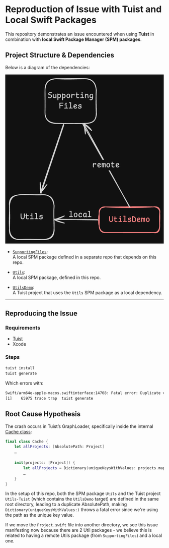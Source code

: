 # Reproduction of Issue with Tuist and Local Swift Packages

This repository demonstrates an issue encountered when using **Tuist** in combination with **local Swift Package Manager (SPM) packages**.

## Project Structure & Dependencies

Below is a diagram of the dependencies:

![Dependency Diagram](img/diagram.png)

- [`SupportingFiles`](https://github.com/fdiaz/Example-SupportingFiles/blob/8c4a8d2b79b9c8757ea7dee66c3d86c617e951e3/Package.swift):  
  A local SPM package defined in a separate repo that depends on this repo.

- [`Utils`](https://github.com/fdiaz/Example-Utils/blob/c8935af5f9586bfed8b55c6e125a57e11e5ab634/Package.swift):  
  A local SPM package, defined in this repo.

- [`UtilsDemo`](https://github.com/fdiaz/Example-Utils/blob/c8935af5f9586bfed8b55c6e125a57e11e5ab634/Project.swift):  
  A Tuist project that uses the `Utils` SPM package as a local dependency.

---

## Reproducing the Issue

### Requirements

- [Tuist](https://tuist.dev/)
- Xcode

### Steps

```sh
tuist install
tuist generate
```

Which errors with:

```sh
Swift/arm64e-apple-macos.swiftinterface:14708: Fatal error: Duplicate values for key: '/Users/fdiaz/Example-Utils'
[1]    65975 trace trap  tuist generate
```

## Root Cause Hypothesis

The crash occurs in Tuist’s GraphLoader, specifically inside the internal [Cache class](https://github.com/tuist/tuist/blob/e721bc33fa03cdff73ab98b0705930731c3aff8b/cli/Sources/TuistCore/Graph/GraphLoader.swift#L344):

```swift
final class Cache {
    let allProjects: [AbsolutePath: Project]
    …
    
    init(projects: [Project]) {
        let allProjects = Dictionary(uniqueKeysWithValues: projects.map { ($0.path, $0) })
        …
    }
}
```

In the setup of this repo, both the SPM package `Utils` and the Tuist project `Utils-Tuist` (which contains the `UtilsDemo` target) are defined in the same root directory, leading to a duplicate AbsolutePath, making `Dictionary(uniqueKeysWithValues:)` throws a fatal error since we're using the path as the unique key value.

If we move the `Project.swift` file into another directory, we see this issue manifesting now because there are 2 Util packages - we believe this is related to having a remote Utils package (from `SupportingFiles`) and a local one.
